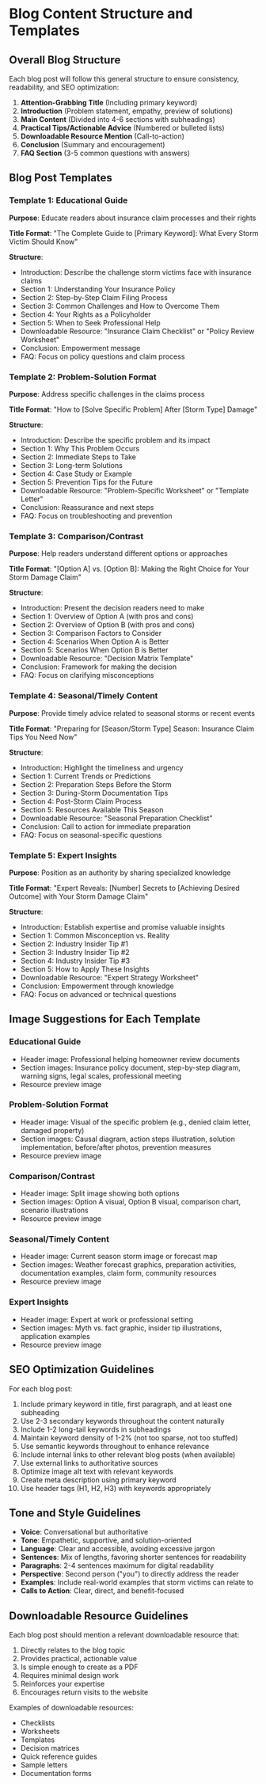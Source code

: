 # Blog Content Structure and Templates

## Overall Blog Structure

Each blog post will follow this general structure to ensure consistency, readability, and SEO optimization:

1. **Attention-Grabbing Title** (Including primary keyword)
2. **Introduction** (Problem statement, empathy, preview of solutions)
3. **Main Content** (Divided into 4-6 sections with subheadings)
4. **Practical Tips/Actionable Advice** (Numbered or bulleted lists)
5. **Downloadable Resource Mention** (Call-to-action)
6. **Conclusion** (Summary and encouragement)
7. **FAQ Section** (3-5 common questions with answers)

## Blog Post Templates

### Template 1: Educational Guide

**Purpose**: Educate readers about insurance claim processes and their rights

**Title Format**: "The Complete Guide to [Primary Keyword]: What Every Storm Victim Should Know"

**Structure**:
- Introduction: Describe the challenge storm victims face with insurance claims
- Section 1: Understanding Your Insurance Policy
- Section 2: Step-by-Step Claim Filing Process
- Section 3: Common Challenges and How to Overcome Them
- Section 4: Your Rights as a Policyholder
- Section 5: When to Seek Professional Help
- Downloadable Resource: "Insurance Claim Checklist" or "Policy Review Worksheet"
- Conclusion: Empowerment message
- FAQ: Focus on policy questions and claim process

### Template 2: Problem-Solution Format

**Purpose**: Address specific challenges in the claims process

**Title Format**: "How to [Solve Specific Problem] After [Storm Type] Damage"

**Structure**:
- Introduction: Describe the specific problem and its impact
- Section 1: Why This Problem Occurs
- Section 2: Immediate Steps to Take
- Section 3: Long-term Solutions
- Section 4: Case Study or Example
- Section 5: Prevention Tips for the Future
- Downloadable Resource: "Problem-Specific Worksheet" or "Template Letter"
- Conclusion: Reassurance and next steps
- FAQ: Focus on troubleshooting and prevention

### Template 3: Comparison/Contrast

**Purpose**: Help readers understand different options or approaches

**Title Format**: "[Option A] vs. [Option B]: Making the Right Choice for Your Storm Damage Claim"

**Structure**:
- Introduction: Present the decision readers need to make
- Section 1: Overview of Option A (with pros and cons)
- Section 2: Overview of Option B (with pros and cons)
- Section 3: Comparison Factors to Consider
- Section 4: Scenarios When Option A is Better
- Section 5: Scenarios When Option B is Better
- Downloadable Resource: "Decision Matrix Template"
- Conclusion: Framework for making the decision
- FAQ: Focus on clarifying misconceptions

### Template 4: Seasonal/Timely Content

**Purpose**: Provide timely advice related to seasonal storms or recent events

**Title Format**: "Preparing for [Season/Storm Type] Season: Insurance Claim Tips You Need Now"

**Structure**:
- Introduction: Highlight the timeliness and urgency
- Section 1: Current Trends or Predictions
- Section 2: Preparation Steps Before the Storm
- Section 3: During-Storm Documentation Tips
- Section 4: Post-Storm Claim Process
- Section 5: Resources Available This Season
- Downloadable Resource: "Seasonal Preparation Checklist"
- Conclusion: Call to action for immediate preparation
- FAQ: Focus on seasonal-specific questions

### Template 5: Expert Insights

**Purpose**: Position as an authority by sharing specialized knowledge

**Title Format**: "Expert Reveals: [Number] Secrets to [Achieving Desired Outcome] with Your Storm Damage Claim"

**Structure**:
- Introduction: Establish expertise and promise valuable insights
- Section 1: Common Misconception vs. Reality
- Section 2: Industry Insider Tip #1
- Section 3: Industry Insider Tip #2
- Section 4: Industry Insider Tip #3
- Section 5: How to Apply These Insights
- Downloadable Resource: "Expert Strategy Worksheet"
- Conclusion: Empowerment through knowledge
- FAQ: Focus on advanced or technical questions

## Image Suggestions for Each Template

### Educational Guide
- Header image: Professional helping homeowner review documents
- Section images: Insurance policy document, step-by-step diagram, warning signs, legal scales, professional meeting
- Resource preview image

### Problem-Solution Format
- Header image: Visual of the specific problem (e.g., denied claim letter, damaged property)
- Section images: Causal diagram, action steps illustration, solution implementation, before/after photos, prevention measures
- Resource preview image

### Comparison/Contrast
- Header image: Split image showing both options
- Section images: Option A visual, Option B visual, comparison chart, scenario illustrations
- Resource preview image

### Seasonal/Timely Content
- Header image: Current season storm image or forecast map
- Section images: Weather forecast graphics, preparation activities, documentation examples, claim form, community resources
- Resource preview image

### Expert Insights
- Header image: Expert at work or professional setting
- Section images: Myth vs. fact graphic, insider tip illustrations, application examples
- Resource preview image

## SEO Optimization Guidelines

For each blog post:

1. Include primary keyword in title, first paragraph, and at least one subheading
2. Use 2-3 secondary keywords throughout the content naturally
3. Include 1-2 long-tail keywords in subheadings
4. Maintain keyword density of 1-2% (not too sparse, not too stuffed)
5. Use semantic keywords throughout to enhance relevance
6. Include internal links to other relevant blog posts (when available)
7. Use external links to authoritative sources
8. Optimize image alt text with relevant keywords
9. Create meta description using primary keyword
10. Use header tags (H1, H2, H3) with keywords appropriately

## Tone and Style Guidelines

- **Voice**: Conversational but authoritative
- **Tone**: Empathetic, supportive, and solution-oriented
- **Language**: Clear and accessible, avoiding excessive jargon
- **Sentences**: Mix of lengths, favoring shorter sentences for readability
- **Paragraphs**: 2-4 sentences maximum for digital readability
- **Perspective**: Second person ("you") to directly address the reader
- **Examples**: Include real-world examples that storm victims can relate to
- **Calls to Action**: Clear, direct, and benefit-focused

## Downloadable Resource Guidelines

Each blog post should mention a relevant downloadable resource that:

1. Directly relates to the blog topic
2. Provides practical, actionable value
3. Is simple enough to create as a PDF
4. Requires minimal design work
5. Reinforces your expertise
6. Encourages return visits to the website

Examples of downloadable resources:
- Checklists
- Worksheets
- Templates
- Decision matrices
- Quick reference guides
- Sample letters
- Documentation forms
